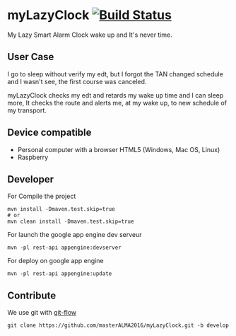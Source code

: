 myLazyClock  [![Build Status](https://travis-ci.org/masterALMA2016/myLazyClock.svg?branch=develop)](https://travis-ci.org/masterALMA2016/myLazyClock)
===========

My Lazy Smart Alarm Clock wake up and It's never time.

User Case
---------

I go to sleep without verify my edt, but I forgot the TAN changed schedule and I wasn't see, the first course was canceled.

myLazyClock checks my edt and retards my wake up time and I can sleep more, It checks the route and alerts me, at my wake up, to new schedule of my transport.

Device compatible
-----------------

- Personal computer with a browser HTML5 (Windows, Mac OS, Linux)
- Raspberry


Developer
---------

For Compile the project

```
mvn install -Dmaven.test.skip=true
# or
mvn clean install -Dmaven.test.skip=true
```

For launch the google app engine dev serveur

```
mvn -pl rest-api appengine:devserver
```

For deploy on google app engine

```
mvn -pl rest-api appengine:update
```

Contribute
----------

We use git with [git-flow](http://nvie.com/posts/a-successful-git-branching-model/)

```
git clone https://github.com/masterALMA2016/myLazyClock.git -b develop
```
